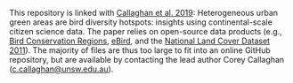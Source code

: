 This repository is linked with [Callaghan et al. 2019](https://doi.org/10.1007/s10980-019-00851-6): Heterogeneous urban green areas are bird diversity hotspots: insights using continental-scale citizen science data. The paper relies on open-source data products (e.g., [Bird Conservation Regions](http://nabci-us.org/resources/bird-conservation-regions/), [eBird](https://ebird.org/home), and the [National Land Cover Dataset 2011](https://www.mrlc.gov/data)). The majority of files are thus too large to fit into an online GitHub repository, but are available by contacting the lead author Corey Callaghan (c.callaghan@unsw.edu.au).
